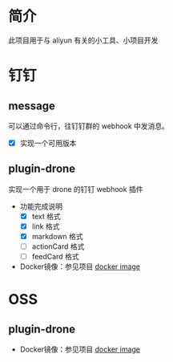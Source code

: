 
# 简介

此项目用于与 aliyun 有关的小工具、小项目开发

# 钉钉

## message
可以通过命令行，往钉钉群的 webhook 中发消息。

- [x] 实现一个可用版本

## plugin-drone

实现一个用于 drone 的钉钉 webhook 插件

- 功能完成说明
  - [x] text 格式
  - [x] link 格式
  - [x] markdown 格式
  - [ ] actionCard 格式
  - [ ] feedCard 格式

- Docker镜像：参见项目 [docker image](./dockerfiles/Dockerfile.plugin-drone-dingtalk)





# OSS


## plugin-drone

- Docker镜像：参见项目 [docker image](./dockerfiles/Dockerfile.plugin-drone-oss)






